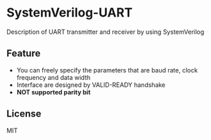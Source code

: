 # SystemVerilog-UART
Description of UART transmitter and receiver by using SystemVerilog

## Feature
- You can freely specify the parameters that are baud rate, clock frequency and data width
- Interface are designed by VALID-READY handshake
- **NOT supported parity bit**

## License
MIT
